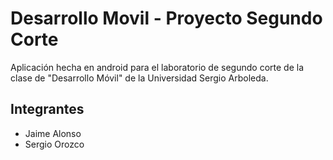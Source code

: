 # Desarrollo Movil - Proyecto Segundo Corte
Aplicación hecha en android para el laboratorio de segundo corte de la clase de "Desarrollo Móvil" de la Universidad Sergio Arboleda.
## Integrantes
* Jaime Alonso
* Sergio Orozco
